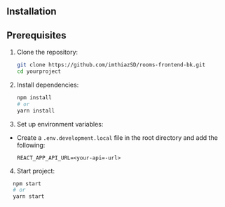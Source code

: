 ## Installation

## Prerequisites

1. Clone the repository:

   ```bash
   git clone https://github.com/imthiazSD/rooms-frontend-bk.git
   cd yourproject
   ```

2. Install dependencies:

   ```bash
   npm install
   # or
   yarn install
   ```

3. Set up environment variables:

- Create a `.env.development.local` file in the root directory and add the following:
  ```
  REACT_APP_API_URL=<your-api=-url>
  ```

4. Start project:

```bash
  npm start
  # or
  yarn start
```
